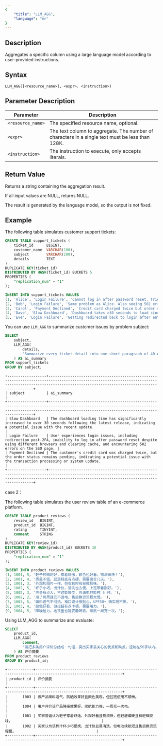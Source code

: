 ```yaml
---
{
    "title": "LLM_AGG",
    "language": "en"
}
---
```


## Description

Aggregates a specific column using a large language model according to user-provided instructions.

## Syntax

`LLM_AGG([<resource_name>], <expr>, <instruction>)`

## Parameter Description

| Parameter         | Description                                             |
| ----------------- | ------------------------------------------------------- |
| `<resource_name>` | The specified resource name, optional.                  |
| `<expr>`          | The text column to aggregate. The number of characters in a single text must be less than 128K.|
| `<instruction>`   | The instruction to execute, only accepts literals.      |

## Return Value

Returns a string containing the aggregation result.

If all input values are NULL, returns NULL.

The result is generated by the language model, so the output is not fixed.

## Example

The following table simulates customer support tickets:
```sql
CREATE TABLE support_tickets (
    ticket_id      BIGINT,
    customer_name  VARCHAR(100),
    subject        VARCHAR(200),
    details        TEXT
)
DUPLICATE KEY(ticket_id)
DISTRIBUTED BY HASH(ticket_id) BUCKETS 5
PROPERTIES (
    "replication_num" = "1"
);

INSERT INTO support_tickets VALUES
(1, 'Alice', 'Login Failure', 'Cannot log in after password reset. Tried clearing cache and different browsers.'),
(2, 'Bob', 'Login Failure', 'Same problem as Alice. Also seeing 502 errors on the SSO page.'),
(3, 'Carol', 'Payment Declined', 'Credit card charged twice but order still shows pending.'),
(4, 'Dave', 'Slow Dashboard', 'Dashboard takes >30 seconds to load since the last release.'),
(5, 'Eve', 'Login Failure', 'Getting redirected back to login after entering 2FA code.');
```

You can use `LLM_AGG` to summarize customer issues by problem subject:
```sql
SELECT
    subject,
    LLM_AGG(
        details,
        'Summarize every ticket detail into one short paragraph of 40 words or less.'
    ) AS ai_summary
FROM support_tickets
GROUP BY subject;
```

```text
+------------------+-----------------------------------------------------------------------------------------------------------------------------------------------------------------------------------------------------------+
| subject          | ai_summary                                                                                                                                                                                                |
+------------------+-----------------------------------------------------------------------------------------------------------------------------------------------------------------------------------------------------------+
| Slow Dashboard   | The dashboard loading time has significantly increased to over 30 seconds following the latest release, indicating a potential issue with the recent update.                                              |
| Login Failure    | User experiences login issues, including redirection post-2FA, inability to log in after password reset despite using different browsers and clearing cache, and encountering 502 errors on the SSO page. |
| Payment Declined | The customer's credit card was charged twice, but the order status remains pending, indicating a potential issue with the transaction processing or system update.                                        |
+------------------+-----------------------------------------------------------------------------------------------------------------------------------------------------------------------------------------------------------+
```

case 2：

The following table simulates the user review table of an e-commerce platform.
```sql
CREATE TABLE product_reviews (
    review_id   BIGINT,
    product_id  BIGINT,
    rating      TINYINT,
    comment     STRING
)
DUPLICATE KEY(review_id)
DISTRIBUTED BY HASH(product_id) BUCKETS 10
PROPERTIES (
    "replication_num" = "1"
);

INSERT INTO product_reviews VALUES
(1, 1001, 5, '鞋子尺码刚好，穿着舒服，颜色也好看，物流很快！'),
(2, 1001, 4, '质量不错，就是鞋底有点硬，需要磨合几天。'),
(3, 1001, 3, '外观和图片一样，但收到时有轻微胶味。'),
(4, 1002, 5, '杯子小巧，出汁快，清洗也方便，上班带着刚好。'),
(5, 1002, 3, '声音有点大，不过能接受，充满电只能榨 5 杯。'),
(6, 1002, 2, '用了两周就充不进电，售后换货流程太慢。'),
(7, 1003, 5, '面料透气不闷热，袖口设计很贴心，UPF50+ 确实晒不黑。'),
(8, 1003, 4, '颜色好看，但拉链有点卡顿，需要用力。'),
(9, 1004, 5, '降噪给力，地铁里也能安静听歌，续航一周充一次。');
```

Using LLM_AGG to summarize and evaluate:
```sql
SELECT
    product_id,
    LLM_AGG(
        comment,
        '请把多条用户评价总结成一句话，突出买家最关心的优点和缺点，控制在50字以内。'
    ) AS 评价摘要
FROM product_reviews
GROUP BY product_id;
```

```text
+------------+--------------------------------------------------------------------------------------------------------------+
| product_id | 评价摘要                                                                                                     |
+------------+--------------------------------------------------------------------------------------------------------------+
|       1003 | 该产品面料透气、防晒效果好且颜色美观，但拉链使用不顺畅。                                                     |
|       1004 | 用户评价该产品降噪效果好，续航能力强，一周充一次电。                                                         |
|       1001 | 买家普遍认为鞋子穿着舒适、外观好看且物流快，但鞋底偏硬且有轻微胶味。                                         |
|       1002 | 买家认为该榨汁杯小巧便携、出汁快且易清洗，但电池续航短且售后换货流程慢。                                     |
+------------+--------------------------------------------------------------------------------------------------------------+
```